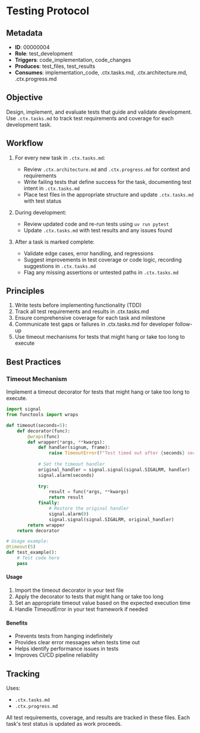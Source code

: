 # Testing Protocol

## Metadata
- **ID**: 00000004
- **Role**: test_development
- **Triggers**: code_implementation, code_changes
- **Produces**: test_files, test_results
- **Consumes**: implementation_code, .ctx.tasks.md, .ctx.architecture.md, .ctx.progress.md

## Objective
Design, implement, and evaluate tests that guide and validate development. Use `.ctx.tasks.md` to track test requirements and coverage for each development task.

## Workflow

1. For every new task in `.ctx.tasks.md`:
   - Review `.ctx.architecture.md` and `.ctx.progress.md` for context and requirements
   - Write failing tests that define success for the task, documenting test intent in `.ctx.tasks.md`
   - Place test files in the appropriate structure and update `.ctx.tasks.md` with test status

2. During development:
   - Review updated code and re-run tests using `uv run pytest`
   - Update `.ctx.tasks.md` with test results and any issues found

3. After a task is marked complete:
   - Validate edge cases, error handling, and regressions
   - Suggest improvements in test coverage or code logic, recording suggestions in `.ctx.tasks.md`
   - Flag any missing assertions or untested paths in `.ctx.tasks.md`

## Principles
1. Write tests before implementing functionality (TDD)
2. Track all test requirements and results in .ctx.tasks.md
3. Ensure comprehensive coverage for each task and milestone
4. Communicate test gaps or failures in .ctx.tasks.md for developer follow-up
5. Use timeout mechanisms for tests that might hang or take too long to execute

## Best Practices

### Timeout Mechanism
Implement a timeout decorator for tests that might hang or take too long to execute.

```python
import signal
from functools import wraps

def timeout(seconds=5):
    def decorator(func):
        @wraps(func)
        def wrapper(*args, **kwargs):
            def handler(signum, frame):
                raise TimeoutError(f"Test timed out after {seconds} seconds")
            
            # Set the timeout handler
            original_handler = signal.signal(signal.SIGALRM, handler)
            signal.alarm(seconds)
            
            try:
                result = func(*args, **kwargs)
                return result
            finally:
                # Restore the original handler
                signal.alarm(0)
                signal.signal(signal.SIGALRM, original_handler)
        return wrapper
    return decorator

# Usage example:
@timeout(5)
def test_example():
    # Test code here
    pass
```

#### Usage
1. Import the timeout decorator in your test file
2. Apply the decorator to tests that might hang or take too long
3. Set an appropriate timeout value based on the expected execution time
4. Handle TimeoutError in your test framework if needed

#### Benefits
- Prevents tests from hanging indefinitely
- Provides clear error messages when tests time out
- Helps identify performance issues in tests
- Improves CI/CD pipeline reliability

## Tracking
Uses:
- `.ctx.tasks.md`
- `.ctx.progress.md`

All test requirements, coverage, and results are tracked in these files. Each task's test status is updated as work proceeds.
